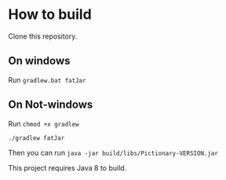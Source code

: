 # How to build
Clone this repository.

## On windows
Run `gradlew.bat fatJar`

## On Not-windows
Run
`chmod +x gradlew`

`./gradlew fatJar`

Then you can run `java -jar build/libs/Pictionary-VERSION.jar`

This project requires Java 8 to build.
